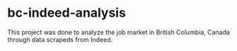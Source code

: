 # bc-indeed-analysis
 This project was done to analyze the job market in British Columbia, Canada through data scrapeds from Indeed.

